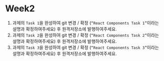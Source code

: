 # Week2

1. 과제의 `Task 1`을 완성하여 git 변경 / 확정 (`“React Components Task 1”`이라는 설명과 확정하여주세요) 후 원격저장소에 발행하여주세요. 
2. 과제의 `Task 2`을 완성하여 git 변경 / 확정 (`“React Components Task 2”`이라는 설명과 확정하여주세요) 후 원격저장소에 발행하여주세요.
3. 과제의 `Task 3`을 완성하여 git 변경 / 확정 (`“React Components Task 3”`이라는 설명과 확정하여주세요) 후 원격저장소에 발행하여주세요.
